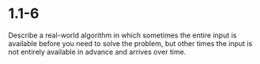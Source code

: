 # 1.1-6
Describe a real-world algorithm in which sometimes the entire input is available before you need to solve the problem, but other times the input is not entirely available in advance and arrives over time.